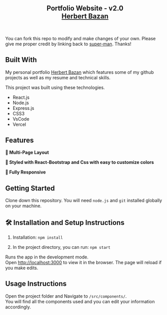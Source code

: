 <h2 align="center">
  Portfolio Website - v2.0<br/>
  <a href="https://super-man-live.netlify.app" target="_blank">Herbert Bazan</a>
</h2>
<div align="center">
 
</div>

<br/>


You can fork this repo to modify and make changes of your own. Please give me proper credit by linking back to [super-man](https://github.com/superman030129/Portfolio). Thanks!

## Built With

My personal portfolio <a href="https://super-man-live.netlify.app" target="_blank">Herbert Bazan</a> which features some of my github projects as well as my resume and technical skills.<br/>

This project was built using these technologies.

- React.js
- Node.js
- Express.js
- CSS3
- VsCode
- Vercel

## Features

**📖 Multi-Page Layout**

**🎨 Styled with React-Bootstrap and Css with easy to customize colors**

**📱 Fully Responsive**

## Getting Started

Clone down this repository. You will need `node.js` and `git` installed globally on your machine.

## 🛠 Installation and Setup Instructions

1. Installation: `npm install`

2. In the project directory, you can run: `npm start`

Runs the app in the development mode.\
Open [http://localhost:3000](http://localhost:3000) to view it in the browser.
The page will reload if you make edits.

## Usage Instructions

Open the project folder and Navigate to `/src/components/`. <br/>
You will find all the components used and you can edit your information accordingly.


